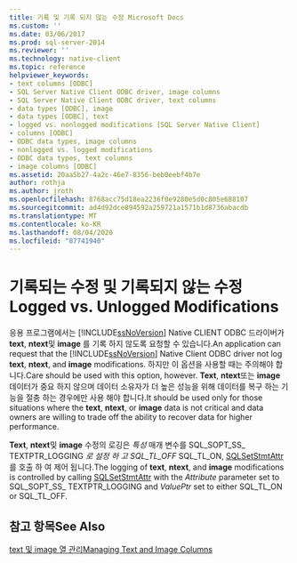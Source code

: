 ```yaml
---
title: 기록 및 기록 되지 않는 수정 Microsoft Docs
ms.custom: ''
ms.date: 03/06/2017
ms.prod: sql-server-2014
ms.reviewer: ''
ms.technology: native-client
ms.topic: reference
helpviewer_keywords:
- text columns [ODBC]
- SQL Server Native Client ODBC driver, image columns
- SQL Server Native Client ODBC driver, text columns
- data types [ODBC], image
- data types [ODBC], text
- logged vs. nonlogged modifications [SQL Server Native Client]
- columns [ODBC]
- ODBC data types, image columns
- nonlogged vs. logged modifications
- ODBC data types, text columns
- image columns [ODBC]
ms.assetid: 20aa5b27-4a2c-46e7-8356-beb0eebf4b7e
author: rothja
ms.author: jroth
ms.openlocfilehash: 8768acc75d18ea2236f0e9280e5d0c805e688107
ms.sourcegitcommit: ad4d92dce894592a259721a1571b1d8736abacdb
ms.translationtype: MT
ms.contentlocale: ko-KR
ms.lasthandoff: 08/04/2020
ms.locfileid: "87741940"
---
```

# <a name="logged-vs-unlogged-modifications"></a><span data-ttu-id="f63c6-102">기록되는 수정 및 기록되지 않는 수정</span><span class="sxs-lookup"><span data-stu-id="f63c6-102">Logged vs. Unlogged Modifications</span></span>
  <span data-ttu-id="f63c6-103">응용 프로그램에서는 [!INCLUDE[ssNoVersion](../../includes/ssnoversion-md.md)] Native CLIENT ODBC 드라이버가 **text**, **ntext**및 **image** 를 기록 하지 않도록 요청할 수 있습니다.</span><span class="sxs-lookup"><span data-stu-id="f63c6-103">An application can request that the [!INCLUDE[ssNoVersion](../../includes/ssnoversion-md.md)] Native Client ODBC driver not log **text**, **ntext**, and **image** modifications.</span></span> <span data-ttu-id="f63c6-104">하지만 이 옵션을 사용할 때는 주의해야 합니다.</span><span class="sxs-lookup"><span data-stu-id="f63c6-104">Care should be used with this option, however.</span></span> <span data-ttu-id="f63c6-105">**Text**, **ntext**또는 **image** 데이터가 중요 하지 않으며 데이터 소유자가 더 높은 성능을 위해 데이터를 복구 하는 기능을 절충 하는 경우에만 사용 해야 합니다.</span><span class="sxs-lookup"><span data-stu-id="f63c6-105">It should be used only for those situations where the **text**, **ntext**, or **image** data is not critical and data owners are willing to trade off the ability to recover data for higher performance.</span></span>  
  
 <span data-ttu-id="f63c6-106">**Text**, **ntext**및 **image** 수정의 로깅은 *특성* 매개 변수를 SQL_SOPT_SS_ TEXTPTR_LOGGING *로 설정 하 고 SQL_TL_OFF* SQL_TL_ON, [SQLSetStmtAttr](../native-client-odbc-api/sqlsetstmtattr.md) 를 호출 하 여 제어 됩니다.</span><span class="sxs-lookup"><span data-stu-id="f63c6-106">The logging of **text**, **ntext**, and **image** modifications is controlled by calling [SQLSetStmtAttr](../native-client-odbc-api/sqlsetstmtattr.md) with the *Attribute* parameter set to SQL_SOPT_SS_ TEXTPTR_LOGGING and *ValuePtr* set to either SQL_TL_ON or SQL_TL_OFF.</span></span>  
  
## <a name="see-also"></a><span data-ttu-id="f63c6-107">참고 항목</span><span class="sxs-lookup"><span data-stu-id="f63c6-107">See Also</span></span>  
 [<span data-ttu-id="f63c6-108">text 및 image 열 관리</span><span class="sxs-lookup"><span data-stu-id="f63c6-108">Managing Text and Image Columns</span></span>](managing-text-and-image-columns.md)  
  
  
